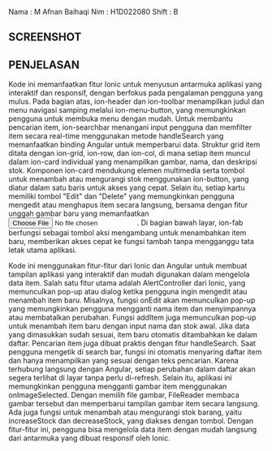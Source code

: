  Nama : M Afnan Baihaqi
 Nim : H1D022080
 Shift : B

 ## SCREENSHOT



 ## PENJELASAN
 


Kode ini memanfaatkan fitur Ionic untuk menyusun antarmuka aplikasi yang interaktif dan responsif, dengan berfokus pada pengalaman pengguna yang mulus. Pada bagian atas, ion-header dan ion-toolbar menampilkan judul dan menu navigasi samping melalui ion-menu-button, yang memungkinkan pengguna untuk membuka menu dengan mudah. Untuk membantu pencarian item, ion-searchbar menangani input pengguna dan memfilter item secara real-time menggunakan metode handleSearch yang memanfaatkan binding Angular untuk memperbarui data.
Struktur grid item ditata dengan ion-grid, ion-row, dan ion-col, di mana setiap item muncul dalam ion-card individual yang menampilkan gambar, nama, dan deskripsi stok. Komponen ion-card mendukung elemen multimedia serta tombol untuk menambah atau mengurangi stok menggunakan ion-button, yang diatur dalam satu baris untuk akses yang cepat. Selain itu, setiap kartu memiliki tombol "Edit" dan "Delete" yang memungkinkan pengguna mengedit atau menghapus item secara langsung, bersama dengan fitur unggah gambar baru yang 
memanfaatkan <input type="file">. Di bagian bawah layar, ion-fab berfungsi sebagai tombol aksi mengambang untuk menambahkan item baru, memberikan akses cepat ke fungsi tambah tanpa mengganggu tata letak utama aplikasi.

Kode ini menggunakan fitur-fitur dari Ionic dan Angular untuk membuat tampilan aplikasi yang interaktif dan mudah digunakan dalam mengelola data item. Salah satu fitur utama adalah AlertController dari Ionic, yang memunculkan pop-up atau dialog ketika pengguna ingin mengedit atau menambah item baru. Misalnya, fungsi onEdit akan memunculkan pop-up yang memungkinkan pengguna mengganti nama item dan menyimpannya atau membatalkan perubahan. Fungsi addItem juga memunculkan pop-up untuk menambah item baru dengan input
nama dan stok awal. Jika data yang dimasukkan sudah sesuai, item baru otomatis ditambahkan ke dalam daftar. Pencarian item juga dibuat praktis dengan fitur handleSearch. Saat pengguna mengetik di search bar, fungsi ini otomatis menyaring daftar item dan hanya menampilkan yang sesuai dengan teks pencarian. Karena terhubung langsung dengan Angular, setiap perubahan dalam daftar akan segera terlihat di layar tanpa perlu di-refresh. Selain itu, aplikasi ini memungkinkan pengguna mengganti gambar item menggunakan onImageSelected.
Dengan memilih file gambar, FileReader membaca gambar tersebut dan memperbarui tampilan gambar item secara langsung. Ada juga fungsi untuk menambah atau mengurangi stok barang, yaitu increaseStock dan decreaseStock, yang diakses dengan tombol. Dengan fitur-fitur ini, pengguna bisa mengelola data item dengan mudah langsung dari antarmuka yang dibuat responsif oleh Ionic.
